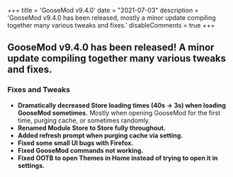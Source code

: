 +++
title = 'GooseMod v9.4.0'
date = "2021-07-03"
description = 'GooseMod v9.4.0 has been released, mostly a minor update compiling together many various tweaks and fixes.'
disableComments = true
+++

## **GooseMod v9.4.0** has been released! A minor update compiling together many various tweaks and fixes.

### Fixes and Tweaks

- **Dramatically decreased Store loading times (40s -> 3s) when loading GooseMod sometimes.** Mostly when opening GooseMod for the first time, purging cache, or sometimes randomly.
- **Renamed Module Store to Store fully throughout.**
- **Added refresh prompt when purging cache via setting.**
- **Fixed some small UI bugs with Firefox.**
- **Fixed GooseMod commands not working.**
- **Fixed OOTB to open Themes in Home instead of trying to open it in settings.**